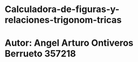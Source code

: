 # Calculadora-de-figuras-y-relaciones-trigonom-tricas
# Autor: Angel Arturo Ontiveros Berrueto 357218
